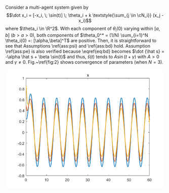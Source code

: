 Consider a multi-agent system given by
$$\dot x_i = [-x_i, \; \sin(t)] \; \theta_i + k \textstyle{\sum_{j \in \cN_i}} (x_j - x_i)$$
where $\theta_i \in \R^2$.
With each component of $\theta_i(0)$ varying within $[a,b]$ ($b>a>0$), both components of $\theta_0^* = (1/N) \sum_{i=1}^N \theta_i(0) =: [\alpha,\beta]^T$ are positive.
Then, it is straightforward to see that Assumptions \ref{ass:psi} and \ref{ass:bd} hold. 
Assumption \ref{ass:pe} is also verified because \eqref{eq:bd} becomes $\dot {\hat s} = -\alpha \hat s + \beta \sin(t)$ and thus, $\hat s(t)$ tends to $A \sin(t + \gamma)$ with $A>0$ and $\gamma \not = 0$.
Fig.~\ref{fig:2} shows convergence of parameters (when $N=3$).

![When there is no coupling](toy1.png)
